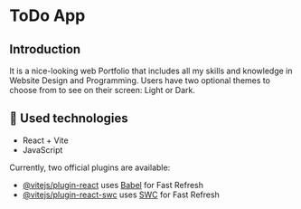 # ToDo App
## Introduction
It is a nice-looking web Portfolio that includes all my skills and knowledge in Website Design and Programming. Users have two optional themes to choose from to see on their screen: Light or Dark.

## :hammer: Used technologies
* React + Vite
* JavaScript

Currently, two official plugins are available:

* [@vitejs/plugin-react](https://github.com/vitejs/vite-plugin-react/blob/main/packages/plugin-react/README.md) uses [Babel](https://babeljs.io/) for Fast Refresh
* [@vitejs/plugin-react-swc](https://github.com/vitejs/vite-plugin-react-swc) uses [SWC](https://swc.rs/) for Fast Refresh

